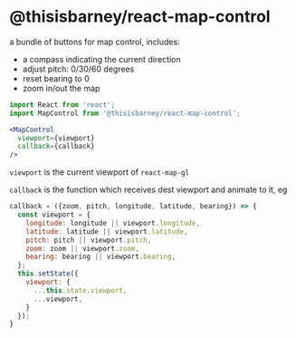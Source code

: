 # @thisisbarney/react-map-control

a bundle of buttons for map control, includes:
* a compass indicating the current direction
* adjust pitch: 0/30/60 degrees
* reset bearing to 0
* zoom in/out the map

```jsx harmony
import React from 'react';
import MapControl from '@thisisbarney/react-map-control';

<MapControl
  viewport={viewport}
  callback={callback}
/>
```

`viewport` is the current viewport of `react-map-gl`

`callback` is the function which receives dest viewport and animate to it, eg

```javascript
callback = ({zoom, pitch, longitude, latitude, bearing}) => {
  const viewport = {
    longitude: longitude || viewport.longitude,
    latitude: latitude || viewport.latitude,
    pitch: pitch || viewport.pitch,
    zoom: zoom || viewport.zoom,
    bearing: bearing || viewport.bearing,
  };
  this.setState({
    viewport: {
      ...this.state.viewport,
      ...viewport,
    }
  });
}
```